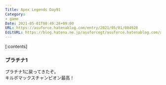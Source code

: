 ```yaml
---
Title: Apex Legends Day91
Category:
- game
Date: 2021-05-01T00:49:28+09:00
URL: https://asuforce.hatenablog.com/entry/2021/05/01/004928
EditURL: https://blog.hatena.ne.jp/asuforcegt/asuforce.hatenablog.com/atom/entry/26006613722781136
---
```


[:contents]

### プラチナ1

プラチナ1に戻ってきたぞ。  
キルポマックスチャンピオン最高！
